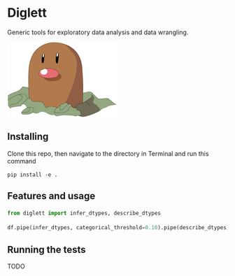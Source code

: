 # Diglett

Generic tools for exploratory data analysis and data wrangling.

![Image of Diglett pokemon](diglett.png)


## Installing

Clone this repo, then navigate to the directory in Terminal and run this command

```
pip install -e .
```

## Features and usage

```py
from diglett import infer_dtypes, describe_dtypes

df.pipe(infer_dtypes, categorical_threshold=0.10).pipe(describe_dtypes)
```

## Running the tests

TODO
